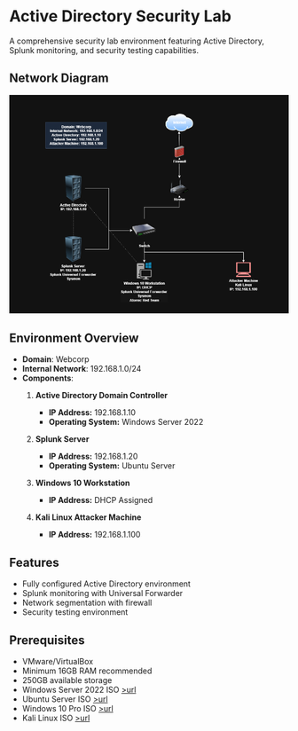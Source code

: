 # Active Directory Security Lab

A comprehensive security lab environment featuring Active Directory, Splunk monitoring, and security testing capabilities.

## Network Diagram

![Network Infrastructure](./assets/network-diagram.png)


## Environment Overview

- **Domain**: Webcorp
- **Internal Network**: 192.168.1.0/24 
- **Components**:
  1. **Active Directory Domain Controller**  
     - **IP Address:** 192.168.1.10  
     - **Operating System:** Windows Server 2022  

  2. **Splunk Server**  
     - **IP Address:** 192.168.1.20  
     - **Operating System:** Ubuntu Server  

  3. **Windows 10 Workstation**  
     - **IP Address:** DHCP Assigned  

  4. **Kali Linux Attacker Machine**  
     - **IP Address:** 192.168.1.100  


## Features

- Fully configured Active Directory environment
- Splunk monitoring with Universal Forwarder
- Network segmentation with firewall
- Security testing environment

## Prerequisites

- VMware/VirtualBox
- Minimum 16GB RAM recommended
- 250GB available storage
- Windows Server 2022 ISO [>url](https://www.microsoft.com/en-us/evalcenter/evaluate-windows-server-2022)
- Ubuntu Server ISO [>url](https://ubuntu.com/download/server)
- Windows 10 Pro ISO [>url](https://www.microsoft.com/en-ca/software-download/windows10)
- Kali Linux ISO [>url](https://www.kali.org/get-kali/#kali-installer-images)
